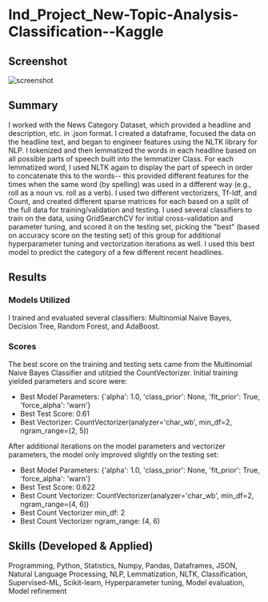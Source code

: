 # Ind_Project_New-Topic-Analysis-Classification--Kaggle

## Screenshot
![screenshot](https://github.com/dmarks84/Ind_Project_New-Topic-NLP-Analysis-Classification--Kaggle/blob/main/nlp_screenshot.png?raw=true)

## Summary
I worked with the News Category Dataset, which provided a headline and description, etc. in .json format.  I created a dataframe, focused the data on the headline text, and began to engineer features using the NLTK library for NLP.  I tokenized and then lemmatized the words in each headline based on all possible parts of speech built into the lemmatizer Class.  For each lemmatized word, I used NLTK again to display the part of speech in order to concatenate this to the words-- this provided different features for the times when the same word (by spelling) was used in a different way (e.g., roll as a noun vs. roll as a verb).  I used two different vectorizers, Tf-Idf, and Count, and created different sparse matrices for each based on a split of the full data for training/validation and testing.  I used several classifiers to train on the data, using GridSearchCV for initial cross-validation and parameter tuning, and scored it on the testing set, picking the "best" (based on accuracy score on the testing set) of this group for additional hyperparameter tuning and vectorization iterations as well. I used this best model to predict the category of a few different recent headlines.  

## Results
### Models Utilized
I trained and evaluated several classifiers: Multinomial Naive Bayes, Decision Tree, Random Forest, and AdaBoost.  

### Scores
The best score on the training and testing sets came from the Multinomial Naive Bayes Classifier and utilzied the CountVectorizer.  Initial training yielded parameters and score were:
  - Best Model Parameters: {'alpha': 1.0, 'class_prior': None, 'fit_prior': True, 'force_alpha': 'warn'}
  - Best Test Score: 0.61
  - Best Vectorizer: CountVectorizer(analyzer='char_wb', min_df=2, ngram_range=(2, 5))

After additional iterations on the model parameters and vectorizer parameters, the model only improved slightly on the testing set:
  - Best Model Parameters: {'alpha': 1.0, 'class_prior': None, 'fit_prior': True, 'force_alpha': 'warn'}
  - Best Test Score: 0.622
  - Best Count Vectorizer: CountVectorizer(analyzer='char_wb', min_df=2, ngram_range=(4, 6))
  - Best Count Vectorizer min_df: 2
  - Best Count Vectorizer ngram_range: (4, 6)

## Skills (Developed & Applied)
Programming, Python, Statistics, Numpy, Pandas, Dataframes, JSON, Natural Language Processing, NLP, Lemmatization, NLTK, Classification, Supervised-ML, Scikit-learn, Hyperparameter tuning, Model evaluation, Model refinement
